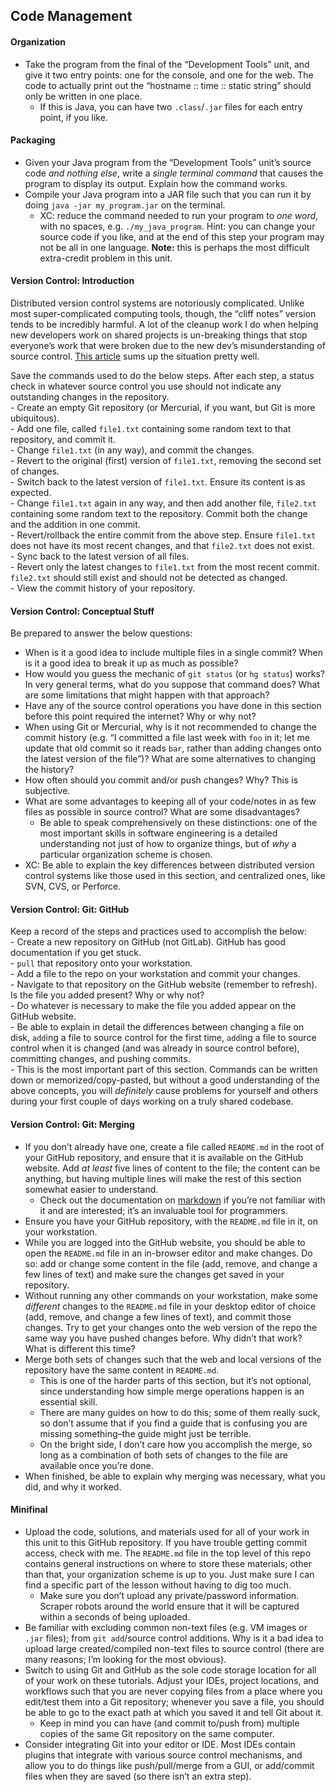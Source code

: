 <h2 id="code-management">Code Management</h2>
<h4 id="organization">Organization</h4>
<ul>
<li>Take the program from the final of the “Development Tools” unit, and give it two entry points: one for the console, and one for the web. The code to actually print out the “hostname :: time :: static string” should only be written in one place.
<ul>
<li>If this is Java, you can have two <code>.class</code>/<code>.jar</code> files for each entry point, if you like.</li>
</ul>
</li>
</ul>
<h4 id="packaging">Packaging</h4>
<ul>
<li>Given your Java program from the “Development Tools” unit’s source code <em>and nothing else</em>, write a <em>single terminal command</em> that causes the program to display its output. Explain how the command works.</li>
<li>Compile your Java program into a JAR file such that you can run it by doing <code>java -jar my_program.jar</code> on the terminal.
<ul>
<li>XC: reduce the command needed to run your program to <em>one word</em>, with no spaces, e.g. <code>./my_java_program</code>. Hint: you can change your source code if you like, and at the end of this step your program may not be all in one language. <strong>Note:</strong> this is perhaps the most difficult extra-credit problem in this unit.</li>
</ul>
</li>
</ul>
<h4 id="version-control-introduction">Version Control: Introduction</h4>
<p>Distributed version control systems are notoriously complicated. Unlike most super-complicated computing tools, though, the “cliff notes” version tends to be incredibly harmful. A lot of the cleanup work I do when helping new developers work on shared projects is un-breaking things that stop everyone’s work that were broken due to the new dev’s misunderstanding of source control. <a href="http://explainxkcd.com/wiki/index.php/1597:_Git">This article</a> sums up the situation pretty well.</p>
<p>Save the commands used to do the below steps. After each step, a status check in whatever source control you use should not indicate any outstanding changes in the repository.<br>
	- Create an empty Git repository (or Mercurial, if you want, but Git is more ubiquitous).<br>
	- Add one file, called <code>file1.txt</code> containing some random text to that repository, and commit it.<br>
	- Change <code>file1.txt</code> (in any way), and commit the changes.<br>
	- Revert to the original (first) version of <code>file1.txt</code>, removing the second set of changes.<br>
	- Switch back to the latest version of <code>file1.txt</code>. Ensure its content is as expected.<br>
	- Change <code>file1.txt</code> again in any way, and then add another file, <code>file2.txt</code> containing some random text to the repository. Commit both the change and the addition in one commit.<br>
	- Revert/rollback the entire commit from the above step. Ensure <code>file1.txt</code> does not have its most recent changes, and that <code>file2.txt</code> does not exist.<br>
	- Sync back to the latest version of all files.<br>
	- Revert only the latest changes to <code>file1.txt</code> from the most recent commit. <code>file2.txt</code> should still exist and should not be detected as changed.<br>
	- View the commit history of your repository.</p>
<h4 id="version-control-conceptual-stuff">Version Control: Conceptual Stuff</h4>
<p>Be prepared to answer the below questions:</p>
<ul>
<li>When is it a good idea to include multiple files in a single commit? When is it a good idea to break it up as much as possible?</li>
<li>How would you guess the mechanic of <code>git status</code> (or <code>hg status</code>) works? In very general terms, what do you suppose that command does? What are some limitations that might happen with that approach?</li>
<li>Have any of the source control operations you have done in this section before this point required the internet? Why or why not?</li>
<li>When using Git or Mercurial, why is it not recommended to change the commit history (e.g. “I committed a file last week with <code>foo</code> in it; let me update that old commit so it reads <code>bar</code>, rather than adding changes onto the latest version of the file”)? What are some alternatives to changing the history?</li>
<li>How often should you commit and/or push changes? Why? This is subjective.</li>
<li>What are some advantages to keeping all of your code/notes in as few files as possible in source control? What are some disadvantages?
<ul>
<li>Be able to speak comprehensively on these distinctions: one of the most important skills in software engineering is a detailed understanding not just of how to organize things, but of <em>why</em> a particular organization scheme is chosen.</li>
</ul>
</li>
<li>XC: Be able to explain the key differences between distributed version control systems like those used in this section, and centralized ones, like SVN, CVS, or Perforce.</li>
</ul>
<h4 id="version-control-git-github">Version Control: Git: GitHub</h4>
<p>Keep a record of the steps and practices used to accomplish the below:<br>
	- Create a new repository on GitHub (not GitLab). GitHub has good documentation if you get stuck.<br>
	- <code>pull</code> that repository onto your workstation.<br>
	- Add a file to the repo on your workstation and commit your changes.<br>
	- Navigate to that repository on the GitHub website (remember to refresh). Is the file you added present? Why or why not?<br>
	- Do whatever is necessary to make the file you added appear on the GitHub website.<br>
	- Be able to explain in detail the differences between changing a file on disk, <code>add</code>ing a file to source control for the first time, <code>add</code>ing a file to source control when it is changed (and was already in source control before), committing changes, and pushing commits.<br>
		- This is the most important part of this section. Commands can be written down or memorized/copy-pasted, but without a good understanding of the above concepts, you will <em>definitely</em> cause problems for yourself and others during your first couple of days working on a truly shared codebase.</p>
<h4 id="version-control-git-merging">Version Control: Git: Merging</h4>
<ul>
<li>If you don’t already have one, create a file called <code>README.md</code> in the root of your GitHub repository, and ensure that it is available on the GitHub website. Add <em>at least</em> five lines of content to the file; the content can be anything, but having multiple lines will make the rest of this section somewhat easier to understand.
<ul>
<li>Check out the documentation on <a href="https://github.com/adam-p/markdown-here/wiki/Markdown-Cheatsheet">markdown</a> if you’re not familiar with it and are interested; it’s an invaluable tool for programmers.</li>
</ul>
</li>
<li>Ensure you have your GitHub repository, with the <code>README.md</code> file in it, on your workstation.</li>
<li>While you are logged into the GitHub website, you should be able to open the <code>README.md</code> file in an in-browser editor and make changes. Do so: add or change some content in the file (add, remove, and change a few lines of text) and make sure the changes get saved in your repository.</li>
<li>Without running any other commands on your workstation, make some <em>different</em> changes to the <code>README.md</code> file in your desktop editor of choice (add, remove, and change a few lines of text), and commit those changes. Try to get your changes onto the web version of the repo the same way you have pushed changes before. Why didn’t that work? What is different this time?</li>
<li>Merge both sets of changes such that the web and local versions of the repository have the same content in <code>README.md</code>.
<ul>
<li>This is one of the harder parts of this section, but it’s not optional, since understanding how simple merge operations happen is an essential skill.</li>
<li>There are many guides on how to do this; some of them really suck, so don’t assume that if you find a guide that is confusing you are missing something–the guide might just be terrible.</li>
<li>On the bright side, I don’t care how you accomplish the merge, so long as a combination of both sets of changes to the file are available once you’re done.</li>
</ul>
</li>
<li>When finished, be able to explain why merging was necessary, what you did, and why it worked.</li>
</ul>
<h4 id="minifinal">Minifinal</h4>
<ul>
<li>Upload the code, solutions, and materials used for all of your work in this unit to this GitHub repository. If you have trouble getting commit access, check with me. The <code>README.md</code> file in the top level of this repo contains general instructions on where to store these materials; other than that, your organization scheme is up to you. Just make sure I can find a specific part of the lesson without having to dig too much.
<ul>
<li>Make sure you don’t upload any private/password information. Scraper robots around the world ensure that it will be captured within a seconds of being uploaded.</li>
</ul>
</li>
<li>Be familiar with excluding common non-text files (e.g. VM images or <code>.jar</code> files); from <code>git add</code>/source control additions. Why is it a bad idea to upload large created/compiled non-text files to source control (there are many reasons; I’m looking for the most obvious).</li>
<li>Switch to using Git and GitHub as the sole code storage location for all of your work on these tutorials. Adjust your IDEs, project locations, and workflows such that you are never copying files from a place where you edit/test them into a Git repository; whenever you save a file, you should be able to go to the exact path at which you saved it and tell Git about it.
<ul>
<li>Keep in mind you can have (and commit to/push from) multiple copies of the same Git repository on the same computer.</li>
</ul>
</li>
<li>Consider integrating Git into your editor or IDE. Most IDEs contain plugins that integrate with various source control mechanisms, and allow you to do things like push/pull/merge from a GUI, or add/commit files when they are saved (so there isn’t an extra step).</li>
</ul>